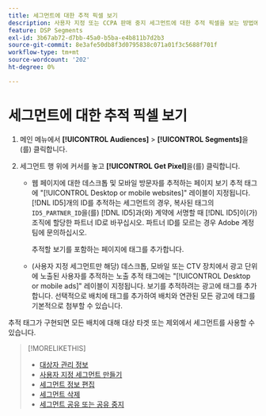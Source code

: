 ```yaml
---
title: 세그먼트에 대한 추적 픽셀 보기
description: 사용자 지정 또는 CCPA 판매 중지 세그먼트에 대한 추적 픽셀을 보는 방법에 대해 알아봅니다.
feature: DSP Segments
exl-id: 3b67ab72-d7bb-45a0-b5ba-e4b811b7d2b3
source-git-commit: 8e3afe50db8f3d0795838c071a01f3c5688f701f
workflow-type: tm+mt
source-wordcount: '202'
ht-degree: 0%

---
```


# 세그먼트에 대한 추적 픽셀 보기

1. 메인 메뉴에서 **[!UICONTROL Audiences]** > **[!UICONTROL Segments]**&#x200B;을(를) 클릭합니다.

1. 세그먼트 행 위에 커서를 놓고 **[!UICONTROL Get Pixel]**&#x200B;을(를) 클릭합니다.

   * 웹 페이지에 대한 데스크톱 및 모바일 방문자를 추적하는 페이지 보기 추적 태그에 &quot;[!UICONTROL Desktop or mobile websites]&quot; 레이블이 지정됩니다. [!DNL ID5]개의 ID를 추적하는 세그먼트의 경우, 복사된 태그의 `ID5_PARTNER_ID`을(를) [!DNL ID5]과(와) 계약에 서명할 때 [!DNL ID5]이(가) 조직에 할당한 파트너 ID로 바꾸십시오. 파트너 ID를 모르는 경우 Adobe 계정 팀에 문의하십시오.

     추적할 보기를 포함하는 페이지에 태그를 추가합니다.

   * (사용자 지정 세그먼트만 해당) 데스크톱, 모바일 또는 CTV 장치에서 광고 단위에 노출된 사용자를 추적하는 노출 추적 태그에는 &quot;[!UICONTROL Desktop or mobile ads]&quot; 레이블이 지정됩니다. 보기를 추적하려는 광고에 태그를 추가합니다. 선택적으로 배치에 태그를 추가하여 배치와 연관된 모든 광고에 태그를 기본적으로 첨부할 수 있습니다.

추적 태그가 구현되면 모든 배치에 대해 대상 타겟 또는 제외에서 세그먼트를 사용할 수 있습니다.

>[!MORELIKETHIS]
>
>* [대상자 관리 정보](audience-about.md)
>* [사용자 지정 세그먼트 만들기](custom-segment-create.md)
>* [세그먼트 정보 편집](segment-edit.md)
>* [세그먼트 삭제](segment-delete.md)
>* [세그먼트 공유 또는 공유 중지](segment-share.md)

